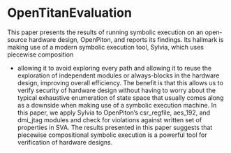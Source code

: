 # OpenTitanEvaluation

This paper presents the results of running symbolic
execution on an open-source hardware design, OpenPiton, and
reports its findings. Its hallmark is making use of a modern
symbolic execution tool, Sylvia, which uses piecewise composition
- allowing it to avoid exploring every path and allowing it to
reuse the exploration of independent modules or always-blocks in
the hardware design, improving overall efficiency. The benefit is
that this allows us to verify security of hardware design without
having to worry about the typical exhaustive enumeration of
state space that usually comes along as a downside when
making use of a symbolic execution machine. In this paper,
we apply Sylvia to OpenPiton’s csr_regfile, aes_192, and
dmi_jtag modules and check for violations against written set
of properties in SVA. The results presented in this paper suggests
that piecewise compositional symbolic execution is a powerful tool
for verification of hardware designs.
